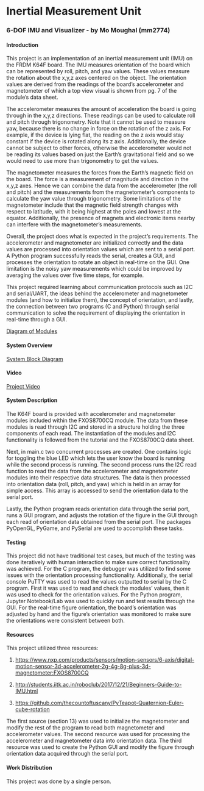 # Inertial Measurement Unit

### 6-DOF IMU and Visualizer - by Mo Moughal (mm2774)

#### Introduction

This project is an implementation of an inertial measurement unit (IMU) on the FRDM K64F board. The IMU measures orientation of the board which can be represented by roll, pitch, and yaw values. These values measure the rotation about the x,y,z axes centered on the object. The orientation values are derived from the readings of the board’s accelerometer and magnetometer of which a top view visual is shown from pg. 7 of the module’s data sheet.

The accelerometer measures the amount of acceleration the board is going through in the x,y,z directions. These readings can be used to calculate roll and pitch through trigonometry. Note that it cannot be used to measure yaw, because there is no change in force on the rotation of the z axis. For example, if the device is lying flat, the reading on the z axis would stay constant if the device is rotated along its z axis. Additionally, the device cannot be subject to other forces, otherwise the accelerometer would not be reading its values based on just the Earth’s gravitational field and so we would need to use more than trigonometry to get the values.

The magnetometer measures the forces from the Earth’s magnetic field on the board. The force is a measurement of magnitude and direction in the x,y,z axes. Hence we can combine the data from the accelerometer (the roll and pitch) and the measurements from the magnetometer’s components to calculate the yaw value through trigonometry. Some limitations of the magnetometer include that the magnetic field strength changes with respect to latitude, with it being highest at the poles and lowest at the equator. Additionally, the presence of magnets and electronic items nearby can interfere with the magnetometer’s measurements.

Overall, the project does what is expected in the project’s requirements. The accelerometer and magnetometer are initialized correctly and the data values are processed into orientation values which are sent to a serial port. A Python program successfully reads the serial, creates a GUI, and processes the orientation to rotate an object in real-time on the GUI. One limitation is the noisy yaw measurements which could be improved by averaging the values over five time steps, for example.

This project required learning about communication protocols such as I2C and serial/UART, the ideas behind the accelerometer and magnetometer modules (and how to initialize them), the concept of orientation, and lastly, the connection between two programs (C and Python) through serial communication to solve the requirement of displaying the orientation in real-time through a GUI.

[Diagram of Modules](https://imgur.com/a/Q5Z7lRP)
#### System Overview
[System Block Diagram](https://imgur.com/a/dV4lMQ3)

#### Video
[Project Video](https://vimeo.com/422653163)

#### System Description
The K64F board is provided with accelerometer and magnetometer modules included within the FXOS8700CQ module. The data from these modules is read through I2C and stored in a structure holding the three components of each read. The instantiation of the modules and I2C functionality is followed from the tutorial and the FXOS8700CQ data sheet.

Next, in main.c two concurrent processes are created. One contains logic for toggling the blue LED which lets the user know the board is running while the second process is running. The second process runs the I2C read function to read the data from the accelerometer and magnetometer modules into their respective data structures. The data is then processed into orientation data (roll, pitch, and yaw) which is held in an array for simple access. This array is accessed to send the orientation data to the serial port.

Lastly, the Python program reads orientation data through the serial port, runs a GUI program, and adjusts the rotation of the figure in the GUI through each read of orientation data obtained from the serial port. The packages PyOpenGL, PyGame, and PySerial are used to accomplish these tasks.

#### Testing

This project did not have traditional test cases, but much of the testing was done iteratively with human interaction to make sure correct functionality was achieved. For the C program, the debugger was utilized to find some issues with the orientation processing functionality. Additionally, the serial console PuTTY was used to read the values outputted to serial by the C program. First it was used to read and check the modules’ values, then it was used to check for the orientation values. For the Python program, Jupyter Notebook/Lab was used to quickly run and test results through the GUI. For the real-time figure orientation, the board’s orientation was adjusted by hand and the figure’s orientation was monitored to make sure the orientations were consistent between both.

#### Resources
This project utilized three resources:

1. https://www.nxp.com/products/sensors/motion-sensors/6-axis/digital-motion-sensor-3d-accelerometer-2g-4g-8g-plus-3d-magnetometer:FXOS8700CQ

2. http://students.iitk.ac.in/roboclub/2017/12/21/Beginners-Guide-to-IMU.html

3. https://github.com/thecountoftuscany/PyTeapot-Quaternion-Euler-cube-rotation

The first source (section 13) was used to initialize the magnetometer and modify the rest of the program to read both magnetometer and accelerometer values. The second resource was used for processing the accelerometer and magnetometer data into orientation data. The third resource was used to create the Python GUI and modify the figure through orientation data acquired through the serial port.

#### Work Distribution
This project was done by a single person.
